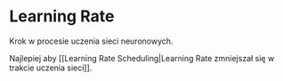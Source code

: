 # Learning Rate

Krok w procesie uczenia sieci neuronowych.

Najlepiej aby [[Learning Rate Scheduling|Learning Rate zmniejszał się w trakcie uczenia sieci]].
